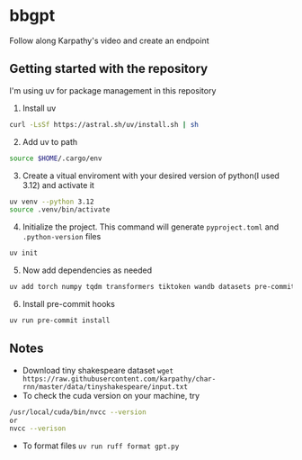 # bbgpt
Follow along Karpathy's video and create an endpoint

## Getting started with the repository

I'm using uv for package management in this repository

1. Install uv
```bash
curl -LsSf https://astral.sh/uv/install.sh | sh
```
2. Add uv to path 
```bash
source $HOME/.cargo/env
```
3. Create a vitual enviroment with your desired version of python(I used 3.12) and activate it
```bash
uv venv --python 3.12
source .venv/bin/activate
```
4. Initialize the project. This command will generate `pyproject.toml` and `.python-version` files
```bash
uv init
```
5. Now add dependencies as needed
```bash
uv add torch numpy tqdm transformers tiktoken wandb datasets pre-commit
```
6. Install pre-commit hooks
```bash
uv run pre-commit install
```



## Notes

- Download tiny shakespeare dataset
`wget https://raw.githubusercontent.com/karpathy/char-rnn/master/data/tinyshakespeare/input.txt`
- To check the cuda version on your machine, try 
```bash
/usr/local/cuda/bin/nvcc --version
or 
nvcc --verison
```
- To format files
`uv run ruff format gpt.py` 
